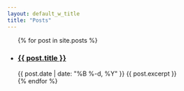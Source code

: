 ```yaml
---
layout: default_w_title
title: "Posts"
---
```

<ul>
  {% for post in site.posts %}
    <li>
      <h3><a href="{{ post.url }}">{{ post.title }}</a></h3>
      {{ post.date | date: "%B %-d, %Y" }}
      {{ post.excerpt }}
    </li>
  {% endfor %}
</ul>